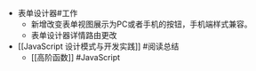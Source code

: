 - 表单设计器#工作
	- 新增改变表单视图展示为PC或者手机的按钮，手机端样式兼容。
	- 表单设计器详情路由更改
- [[JavaScript 设计模式与开发实践]] #阅读总结
	- [[高阶函数]] #JavaScript